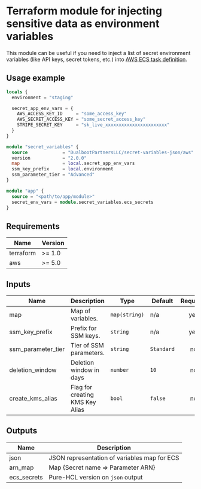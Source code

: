 # Terraform module for injecting sensitive data as environment variables

This module can be useful if you need to inject a list of secret environment variables (like API keys, secret tokens, etc.) into
[AWS ECS task definition](https://docs.aws.amazon.com/AmazonECS/latest/developerguide/specifying-sensitive-data-parameters.html#secrets-envvar-parameters).

## Usage example

```terraform
locals {
  environment = "staging"

  secret_app_env_vars = {
    AWS_ACCESS_KEY_ID     = "some_access_key"
    AWS_SECRET_ACCESS_KEY = "some_secret_access_key"
    STRIPE_SECRET_KEY     = "sk_live_xxxxxxxxxxxxxxxxxxxxxxx"
  }
}

module "secret_variables" {
  source             = "DualbootPartnersLLC/secret-variables-json/aws"
  version            = "2.0.0"
  map                = local.secret_app_env_vars
  ssm_key_prefix     = local.environment
  ssm_parameter_tier = "Advanced"
}

module "app" {
  source = "<path/to/app/module>"
  secret_env_vars = module.secret_variables.ecs_secrets
}

```

## Requirements

| Name      | Version |
|-----------|---------|
| terraform | \>= 1.0 |
| aws       | \>= 5.0 |

## Inputs

| Name               | Description                     | Type          | Default    | Required |
|--------------------|---------------------------------|---------------|------------|:--------:|
| map                | Map of variables.               | `map(string)` | n/a        |   yes    |
| ssm_key_prefix     | Prefix for SSM keys.            | `string`      | n/a        |   yes    |
| ssm_parameter_tier | Tier of SSM parameters.         | `string`      | `Standard` |    no    |
| deletion_window    | Deletion window in days         | `number`      | `10`       |    no    |
| create_kms_alias   | Flag for creating KMS Key Alias | `bool`        | `false`    |    no    |

## Outputs

| Name        | Description                                  |
|-------------|----------------------------------------------|
| json        | JSON representation of variables map for ECS |
| arn_map     | Map {Secret name => Parameter ARN}           |
| ecs_secrets | Pure-HCL version on `json` output            |
